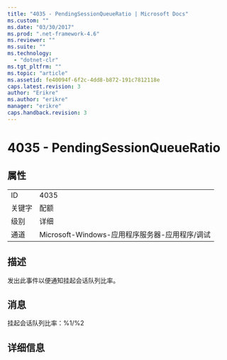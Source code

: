 ```yaml
---
title: "4035 - PendingSessionQueueRatio | Microsoft Docs"
ms.custom: ""
ms.date: "03/30/2017"
ms.prod: ".net-framework-4.6"
ms.reviewer: ""
ms.suite: ""
ms.technology: 
  - "dotnet-clr"
ms.tgt_pltfrm: ""
ms.topic: "article"
ms.assetid: fe40094f-6f2c-4dd8-b872-191c7812118e
caps.latest.revision: 3
author: "Erikre"
ms.author: "erikre"
manager: "erikre"
caps.handback.revision: 3
---
```

# 4035 - PendingSessionQueueRatio
## 属性  
  
|||  
|-|-|  
|ID|4035|  
|关键字|配额|  
|级别|详细|  
|通道|Microsoft\-Windows\-应用程序服务器\-应用程序\/调试|  
  
## 描述  
 发出此事件以便通知挂起会话队列比率。  
  
## 消息  
 挂起会话队列比率：%1\/%2  
  
## 详细信息